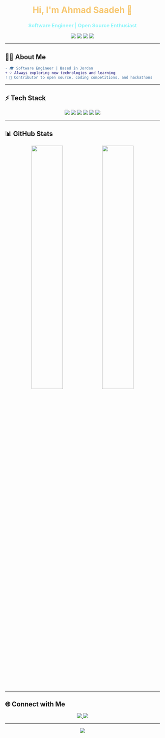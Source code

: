 <h1 align="center" style="color:#F7C873;">Hi, I'm Ahmad Saadeh 👋</h1>
<h3 align="center" style="color:#8BF5FA;">Software Engineer | Open Source Enthusiast</h3>

<p align="center">
  <img src="https://img.shields.io/badge/C%20%7C%20C++-212121?style=for-the-badge&logo=c&logoColor=white" />
  <img src="https://img.shields.io/badge/Java-212121?style=for-the-badge&logo=java&logoColor=white" />
  <img src="https://img.shields.io/badge/Docker-212121?style=for-the-badge&logo=docker&logoColor=white" />
  <img src="https://img.shields.io/badge/GitHub%20Actions-212121?style=for-the-badge&logo=github-actions&logoColor=white" />
</p>

---


## 🧑‍💻 About Me

```diff
- 🎓 Software Engineer | Based in Jordan
+ 💡 Always exploring new technologies and learning
! 🚀 Contributor to open source, coding competitions, and hackathons
```

---

## ⚡ Tech Stack

<p align="center">
  <img src="https://img.shields.io/badge/-C-212121?style=flat-square&logo=c&logoColor=8BF5FA"/>
  <img src="https://img.shields.io/badge/-C++-212121?style=flat-square&logo=cplusplus&logoColor=8BF5FA"/>
  <img src="https://img.shields.io/badge/-Java-212121?style=flat-square&logo=java&logoColor=F7C873"/>
  <img src="https://img.shields.io/badge/-Docker-212121?style=flat-square&logo=docker&logoColor=8BF5FA"/>
  <img src="https://img.shields.io/badge/-VS%20Code-212121?style=flat-square&logo=visual-studio-code&logoColor=F7C873"/>
  <img src="https://img.shields.io/badge/-GitHub_Actions-212121?style=flat-square&logo=github-actions&logoColor=8BF5FA"/>
</p>

---

## 📊 GitHub Stats

<p align="center">
  <img src="https://github-readme-stats.vercel.app/api?username=AhmadSaadeh03&show_icons=true&count_private=true&theme=github_dark" width="45%"/>
  <img src="https://github-readme-streak-stats.herokuapp.com/?user=AhmadSaadeh03&theme=github-dark-blue" width="45%"/>
</p>

---

## 🌐 Connect with Me

<p align="center">
  <a href="mailto:asaadeh.dev@gmail.com">
    <img src="https://img.shields.io/badge/Email-212121?style=for-the-badge&logo=gmail&logoColor=F7C873" />
  </a>
  <a href="https://www.linkedin.com/in/ahmad-saadeh-8049a8306/">
    <img src="https://img.shields.io/badge/LinkedIn-212121?style=for-the-badge&logo=linkedin&logoColor=8BF5FA" />
  </a>
</p>

---

<p align="center">
  <img src="https://readme-typing-svg.demolab.com?font=Fira+Code&size=24&pause=1000&color=8BF5FA&center=true&vCenter=true&width=435&lines=Welcome+to+my+GitHub+space!;Check+out+my+projects+below.;Let's+connect+%F0%9F%91%8B" />
</p>

